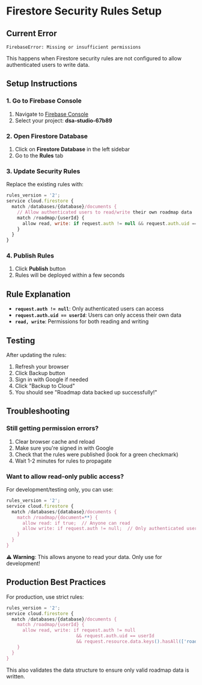 # Firestore Security Rules Setup

## Current Error
```
FirebaseError: Missing or insufficient permissions
```

This happens when Firestore security rules are not configured to allow authenticated users to write data.

## Setup Instructions

### 1. Go to Firebase Console
1. Navigate to [Firebase Console](https://console.firebase.google.com/)
2. Select your project: **dsa-studio-67b89**

### 2. Open Firestore Database
1. Click on **Firestore Database** in the left sidebar
2. Go to the **Rules** tab

### 3. Update Security Rules
Replace the existing rules with:

```javascript
rules_version = '2';
service cloud.firestore {
  match /databases/{database}/documents {
    // Allow authenticated users to read/write their own roadmap data
    match /roadmap/{userId} {
      allow read, write: if request.auth != null && request.auth.uid == userId;
    }
  }
}
```

### 4. Publish Rules
1. Click **Publish** button
2. Rules will be deployed within a few seconds

## Rule Explanation
- **`request.auth != null`**: Only authenticated users can access
- **`request.auth.uid == userId`**: Users can only access their own data
- **`read, write`**: Permissions for both reading and writing

## Testing
After updating the rules:
1. Refresh your browser
2. Click Backup button
3. Sign in with Google if needed
4. Click "Backup to Cloud"
5. You should see "Roadmap data backed up successfully!"

## Troubleshooting

### Still getting permission errors?
1. Clear browser cache and reload
2. Make sure you're signed in with Google
3. Check that the rules were published (look for a green checkmark)
4. Wait 1-2 minutes for rules to propagate

### Want to allow read-only public access?
For development/testing only, you can use:

```javascript
rules_version = '2';
service cloud.firestore {
  match /databases/{database}/documents {
    match /roadmap/{document=**} {
      allow read: if true;  // Anyone can read
      allow write: if request.auth != null;  // Only authenticated users can write
    }
  }
}
```

**⚠️ Warning**: This allows anyone to read your data. Only use for development!

## Production Best Practices
For production, use strict rules:
```javascript
rules_version = '2';
service cloud.firestore {
  match /databases/{database}/documents {
    match /roadmap/{userId} {
      allow read, write: if request.auth != null 
                          && request.auth.uid == userId
                          && request.resource.data.keys().hasAll(['roadmap', 'lastBackup']);
    }
  }
}
```

This also validates the data structure to ensure only valid roadmap data is written.

